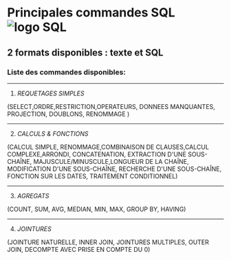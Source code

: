 # Principales commandes SQL ![logo SQL](https://github.com/SimonVauthier/Principales-commandes-SQL/assets/129518759/afc96f43-32a7-477d-ba38-f8ec7ac5050a)



## 2 formats disponibles : texte et SQL

### **Liste des commandes disponibles**:
***
1. *REQUETAGES SIMPLES* 


(SELECT,ORDRE,RESTRICTION,OPERATEURS, DONNEES MANQUANTES, PROJECTION, DOUBLONS, RENOMMAGE )

***
2. *CALCULS & FONCTIONS* 


(CALCUL SIMPLE, RENOMMAGE,COMBINAISON DE CLAUSES,CALCUL COMPLEXE,ARRONDI, CONCATENATION, EXTRACTION D'UNE SOUS-CHAÎNE, MAJUSCULE/MINUSCULE,LONGUEUR DE LA CHAÎNE, MODIFICATION D'UNE SOUS-CHAÎNE, RECHERCHE D'UNE SOUS-CHAÎNE, FONCTION SUR LES DATES, TRAITEMENT CONDITIONNEL)

***
3. *AGREGATS* 


(COUNT, SUM, AVG, MEDIAN, MIN, MAX, GROUP BY, HAVING)

***
4. *JOINTURES*


(JOINTURE NATURELLE, INNER JOIN, JOINTURES MULTIPLES, OUTER JOIN, DECOMPTE AVEC PRISE EN COMPTE DU 0)
